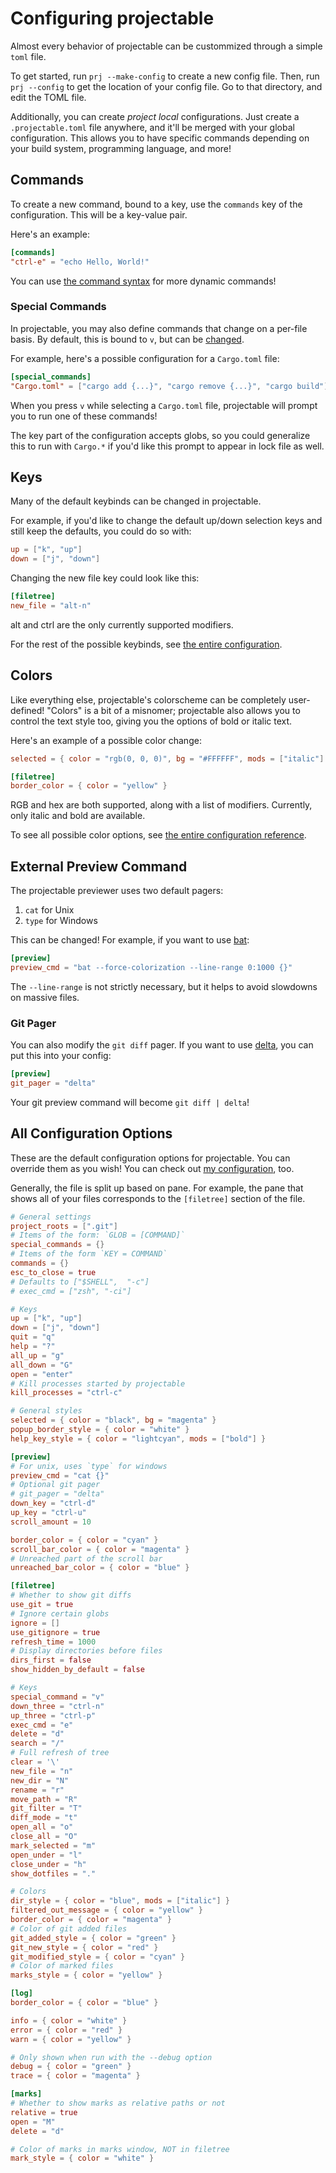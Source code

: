# Configuring projectable

Almost every behavior of projectable can be custommized through a simple `toml`
file.

To get started, run `prj --make-config` to create a new config file. Then, run
`prj --config` to get the location of your config file. Go to that directory,
and edit the TOML file.

Additionally, you can create _project local_ configurations. Just create a
`.projectable.toml` file anywhere, and it'll be merged with your global
configuration. This allows you to have specific commands depending on your
build system, programming language, and more!

## Commands

To create a new command, bound to a key, use the `commands` key of the
configuration. This will be a key-value pair.

Here's an example:

```toml
[commands]
"ctrl-e" = "echo Hello, World!"
```

You can use [the command syntax](../README.md#command-syntax) for more dynamic
commands!

### Special Commands

In projectable, you may also define commands that change on a per-file basis.
By default, this is bound to `v`, but can be [changed](#keys).

For example, here's a possible configuration for a `Cargo.toml` file:

```toml
[special_commands]
"Cargo.toml" = ["cargo add {...}", "cargo remove {...}", "cargo build"]
```

When you press `v` while selecting a `Cargo.toml` file, projectable will prompt
you to run one of these commands!

The key part of the configuration accepts globs, so you could generalize this
to run with `Cargo.*` if you'd like this prompt to appear in lock file as well.

## Keys

Many of the default keybinds can be changed in projectable.

For example, if you'd like to change the default up/down selection keys and
still keep the defaults, you could do so with:

```toml
up = ["k", "up"]
down = ["j", "down"]
```

Changing the new file key could look like this:

```toml
[filetree]
new_file = "alt-n"
```

alt and ctrl are the only currently supported modifiers.

For the rest of the possible keybinds, see
[the entire configuration](#all-configuration-options).

## Colors

Like everything else, projectable's colorscheme can be completely user-defined!
"Colors" is a bit of a misnomer; projectable also allows you to control the
text style too, giving you the options of bold or italic text.

Here's an example of a possible color change:

```toml
selected = { color = "rgb(0, 0, 0)", bg = "#FFFFFF", mods = ["italic"] }

[filetree]
border_color = { color = "yellow" }
```

RGB and hex are both supported, along with a list of modifiers. Currently, only
italic and bold are available.

To see all possible color options, see
[the entire configuration reference](#all-configuration-options).

## External Preview Command

The projectable previewer uses two default pagers:

1. `cat` for Unix
2. `type` for Windows

This can be changed! For example, if you want to use
[bat](https://github.com/sharkdp/bat):

```toml
[preview]
preview_cmd = "bat --force-colorization --line-range 0:1000 {}"
```

The `--line-range` is not strictly necessary, but it helps to avoid slowdowns
on massive files.

### Git Pager

You can also modify the `git diff` pager. If you want to use
[delta](https://github.com/dandavison/delta), you can put this into your config:

```toml
[preview]
git_pager = "delta"
```

Your git preview command will become `git diff | delta`!

## All Configuration Options

These are the default configuration options for projectable. You can override
them as you wish! You can check out
[my configuration](../src/config_defaults/_my_config.toml), too.

Generally, the file is split up based on pane. For example, the pane that shows
all of your files corresponds to the `[filetree]` section of the file.

```toml
# General settings
project_roots = [".git"]
# Items of the form: `GLOB = [COMMAND]`
special_commands = {}
# Items of the form `KEY = COMMAND`
commands = {}
esc_to_close = true
# Defaults to ["$SHELL",  "-c"]
# exec_cmd = ["zsh", "-ci"]

# Keys
up = ["k", "up"]
down = ["j", "down"]
quit = "q"
help = "?"
all_up = "g"
all_down = "G"
open = "enter"
# Kill processes started by projectable
kill_processes = "ctrl-c"

# General styles
selected = { color = "black", bg = "magenta" }
popup_border_style = { color = "white" }
help_key_style = { color = "lightcyan", mods = ["bold"] }

[preview]
# For unix, uses `type` for windows
preview_cmd = "cat {}"
# Optional git pager
# git_pager = "delta"
down_key = "ctrl-d"
up_key = "ctrl-u"
scroll_amount = 10

border_color = { color = "cyan" }
scroll_bar_color = { color = "magenta" }
# Unreached part of the scroll bar
unreached_bar_color = { color = "blue" }

[filetree]
# Whether to show git diffs
use_git = true
# Ignore certain globs
ignore = []
use_gitignore = true
refresh_time = 1000
# Display directories before files
dirs_first = false
show_hidden_by_default = false

# Keys
special_command = "v"
down_three = "ctrl-n"
up_three = "ctrl-p"
exec_cmd = "e"
delete = "d"
search = "/"
# Full refresh of tree
clear = '\'
new_file = "n"
new_dir = "N"
rename = "r"
move_path = "R"
git_filter = "T"
diff_mode = "t"
open_all = "o"
close_all = "O"
mark_selected = "m"
open_under = "l"
close_under = "h"
show_dotfiles = "."

# Colors
dir_style = { color = "blue", mods = ["italic"] }
filtered_out_message = { color = "yellow" }
border_color = { color = "magenta" }
# Color of git added files
git_added_style = { color = "green" }
git_new_style = { color = "red" }
git_modified_style = { color = "cyan" }
# Color of marked files
marks_style = { color = "yellow" }

[log]
border_color = { color = "blue" }

info = { color = "white" }
error = { color = "red" }
warn = { color = "yellow" }

# Only shown when run with the --debug option
debug = { color = "green" }
trace = { color = "magenta" }

[marks]
# Whether to show marks as relative paths or not
relative = true
open = "M"
delete = "d"

# Color of marks in marks window, NOT in filetree
mark_style = { color = "white" }
```
